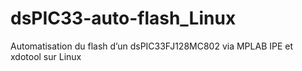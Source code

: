 # dsPIC33-auto-flash_Linux
Automatisation du flash d’un dsPIC33FJ128MC802 via MPLAB IPE et xdotool sur Linux
